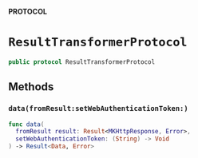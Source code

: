 **PROTOCOL**

# `ResultTransformerProtocol`

```swift
public protocol ResultTransformerProtocol
```

## Methods
### `data(fromResult:setWebAuthenticationToken:)`

```swift
func data(
  fromResult result: Result<MKHttpResponse, Error>,
  setWebAuthenticationToken: (String) -> Void
) -> Result<Data, Error>
```
